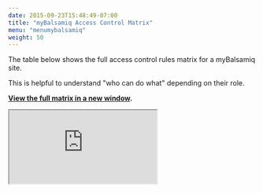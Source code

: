 ```yaml
---
date: 2015-09-23T15:48:49-07:00
title: "myBalsamiq Access Control Matrix"
menu: "menumybalsamiq"
weight: 50
---
```


The table below shows the full access control rules matrix for a myBalsamiq site.

This is helpful to understand "who can do what" depending on their role.

**[View the full matrix in a new window](https://docs.google.com/spreadsheets/d/1icLv0Xtay_ghq0pjuCLi1du8EbKFCPxi4bq1ugNIJQo/pubhtml?gid=1&single=true).**

<div style="height:500px"><iframe src="https://docs.google.com/spreadsheets/d/1icLv0Xtay_ghq0pjuCLi1du8EbKFCPxi4bq1ugNIJQo/pubhtml?gid=1&amp;single=true&amp;widget=true&amp;headers=false"></iframe></div>
